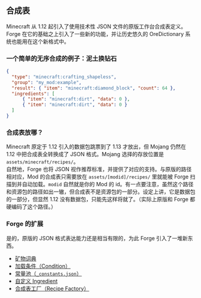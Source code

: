 ## 合成表

Minecraft 从 1.12 起引入了使用技术性 JSON 文件的原版工作台合成表定义。Forge 在它的基础之上引入了一些新的功能，并让历史悠久的 OreDictionary 系统也能用在这个新格式中。

### 一个简单的无序合成的例子：泥土换钻石

```json
{
  "type": "minecraft:crafting_shapeless",
  "group": "my_mod:example",
  "result": { "item": "minecraft:diamond_block", "count": 64 },
  "ingredients": [
      { "item": "minecraft:dirt", "data": 0 },
      { "item": "minecraft:dirt", "data": 0 }
  ]
}
```

### 合成表放哪？

Minecraft 原定于 1.12 引入的数据包跳票到了 1.13 才放出，但 Mojang 仍然在 1.12 中把合成表全转换成了 JSON 格式。Mojang 选择的存放位置是 `assets/minecraft/recipes/`。  
自然地，Forge 也将 JSON 视作推荐标准，并提供了对应的支持。与原版的路径相对应，Mod 的合成表只需要放在 `assets/[modid]/recipes/` 里就能被 Forge 扫描到并自动加载。`modid` 自然就是你的 Mod 的 id。有一点要注意，虽然这个路径和资源包的路径如出一辙，但合成表不是资源包的一部分。设定上讲，它是数据包的一部分，但显然 1.12 没有数据包，只能先这样将就了。（实际上原版和 Forge 都硬编码了这个路径。）

### Forge 的扩展

是的，原版的 JSON 格式表达能力还是相当有限的，为此 Forge 引入了一堆新东西。

  - [矿物词典](forge-extension/ore-dictionary.md)
  - [加载条件（Condition）](forge-extension/condition.md)
  - [常量池（`_constants.json`）](forge-extension/constants.md)
  - [自定义 Ingredient](forge-extension/ingredient-factory.md)
  - [合成表工厂（Recipe Factory）](forge-extension/recipe-factory.md)
